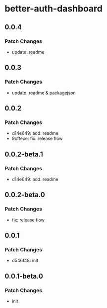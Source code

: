 # better-auth-dashboard

## 0.0.4

### Patch Changes

- update: readme

## 0.0.3

### Patch Changes

- update: readme & packagejson

## 0.0.2

### Patch Changes

- d14e649: add: readme
- 9cffece: fix: release flow

## 0.0.2-beta.1

### Patch Changes

- d14e649: add: readme

## 0.0.2-beta.0

### Patch Changes

- fix: release flow

## 0.0.1

### Patch Changes

- d546f48: init

## 0.0.1-beta.0

### Patch Changes

- init
